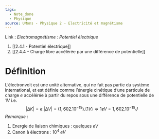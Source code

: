 ```yaml
---
tags:
  - Note_done
  - Physique
source: UMons - Physique 2 - Electricité et magnétisme
---
```


Link :
_Electromagnétisme : Potentiel électrique_
1. [[2.4.1 - Potentiel électrique]]
2. [[2.4.4 - Charge libre accélérée par une différence de potentielle]]

# Définition
L’électronvolt est une unité alternative, qui ne fait pas partie du système international, et est définie comme l’énergie cinétique d’une particule de charge $e$ accélérée à partir du repos sous une différence de potentielle de $1V$ i.e. $$\left|\Delta K\right|=e.\left|\Delta V\right|=\left(1,602.10^{-19}\right).\left(1V\right)\Rightarrow 1eV=1,602.10^{-19}J$$
_Remarque_ :
1. Energie de liaison chimiques : quelques $eV$ 
2. Canon à électrons : $10^4\ eV$
